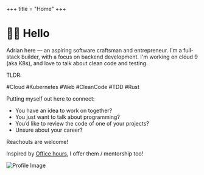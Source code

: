 +++
title = "Home"
+++

# 👋🏽 Hello

<div class="home-container">

  <div class="home-content">

Adrian here — an aspiring software craftsman and entrepreneur. I'm a full-stack builder, with a focus on backend development. I'm working on cloud 9 (aka K8s), and love to talk about clean code and testing.

TLDR:

#Cloud #Kubernetes #Web #CleanCode #TDD #Rust

Putting myself out here to connect:

- You have an idea to work on together?
- You just want to talk about programming?
- You’d like to review the code of one of your projects?
- Unsure about your career?

Reachouts are welcome!

Inspired by [Office hours](https://robertheaton.com/2019/12/05/why-i-have-office-hours-and-you-should-too/), I offer them / mentorship too!

  </div>

  <div class="home-image">
    <img src="/images/website/profile.jpeg" alt="Profile Image" class="img-rounded" />
  </div>

</div>


<!--## ⭐ Featured Posts

A curated collection of my top articles from over the years:

* [Understanding Networking in Nomad](@/posts/nomad-networking-explained.md)
* [Using ClickHouse Keeper for Replication](@/posts/clickhouse-replication.md)
* [Running Nomad for home server](@/posts/home-server-nomad.md)
* [DNS Lookups in Kubernetes](@/posts/ndots-kubernetes.md)-->
